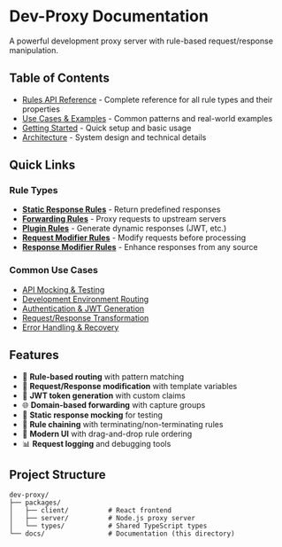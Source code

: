 # Dev-Proxy Documentation

A powerful development proxy server with rule-based request/response manipulation.

## Table of Contents

- [Rules API Reference](./rules-api.md) - Complete reference for all rule types and their properties
- [Use Cases & Examples](./use-cases.md) - Common patterns and real-world examples
- [Getting Started](./getting-started.md) - Quick setup and basic usage
- [Architecture](./architecture.md) - System design and technical details

## Quick Links

### Rule Types
- **[Static Response Rules](./rules-api.md#static-response-rules)** - Return predefined responses
- **[Forwarding Rules](./rules-api.md#forwarding-rules)** - Proxy requests to upstream servers
- **[Plugin Rules](./rules-api.md#plugin-rules)** - Generate dynamic responses (JWT, etc.)
- **[Request Modifier Rules](./rules-api.md#request-modifier-rules)** - Modify requests before processing
- **[Response Modifier Rules](./rules-api.md#response-modifier-rules)** - Enhance responses from any source

### Common Use Cases
- [API Mocking & Testing](./use-cases.md#api-mocking--testing)
- [Development Environment Routing](./use-cases.md#development-environment-routing)
- [Authentication & JWT Generation](./use-cases.md#authentication--jwt-generation)
- [Request/Response Transformation](./use-cases.md#requestresponse-transformation)
- [Error Handling & Recovery](./use-cases.md#error-handling--recovery)

## Features

- 🎯 **Rule-based routing** with pattern matching
- 🔄 **Request/Response modification** with template variables
- 🔐 **JWT token generation** with custom claims
- 🌐 **Domain-based forwarding** with capture groups
- 📝 **Static response mocking** for testing
- 🔗 **Rule chaining** with terminating/non-terminating rules
- 🎨 **Modern UI** with drag-and-drop rule ordering
- 📊 **Request logging** and debugging tools

## Project Structure

```
dev-proxy/
├── packages/
│   ├── client/          # React frontend
│   ├── server/          # Node.js proxy server
│   └── types/           # Shared TypeScript types
└── docs/                # Documentation (this directory)
``` 